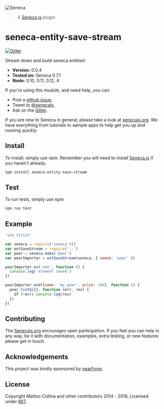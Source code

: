 ![Seneca](http://senecajs.org/files/assets/seneca-logo.png)
> A [Seneca.js][] plugin

# seneca-entity-save-stream

[![Gitter][gitter-badge]][gitter-url]

Stream down and build seneca entities!

- __Version:__ 0.0.4
- __Tested on:__ Seneca 0.7.1
- __Node:__ 0.10, 0.11, 0.12, 4

If you're using this module, and need help, you can:

- Post a [github issue][],
- Tweet to [@senecajs][],
- Ask on the [Gitter][gitter-url].

If you are new to Seneca in general, please take a look at [senecajs.org][]. We have everything from
tutorials to sample apps to help get you up and running quickly.

## Install
To install, simply use npm. Remember you will need to install [Seneca.js][] if you haven't already.

```sh
npm install seneca-entity-save-stream
```

## Test
To run tests, simply use npm:

```sh
npm run test
```

## Example

```js
'use strict'

var seneca = require('seneca')()
var entSaveStream = require('..')
var pear = seneca.make('pear')
var pearImporter = entSaveStream(seneca, { name$: 'pear' })

pearImporter.on('one', function () {
  console.log('element saved')
})

pearImporter.end({name: 'my pear', price: 200}, function () {
  pear.list$({}, function (err, res) {
    if (!err) console.log(res)
  })
})
```

## Contributing
The [Senecajs org][] encourages open participation. If you feel you can help in any way, be it with
documentation, examples, extra testing, or new features please get in touch.


## Acknowledgements
This project was kindly sponsored by [nearForm](http://nearform.com).


## License
Copyright Matteo Collina and other contributors 2014 - 2016, Licensed under [MIT][].


[gitter-badge]: https://badges.gitter.im/Join%20Chat.svg
[gitter-url]: https://gitter.im/senecajs/seneca

[MIT]: ./LICENSE
[Senecajs org]: https://github.com/senecajs/
[senecajs.org]: http://senecajs.org/
[Seneca.js]: https://www.npmjs.com/package/seneca
[github issue]: https://github.com/senecajs-labs/seneca-entity-save-stream/issues
[@senecajs]: http://twitter.com/senecajs
